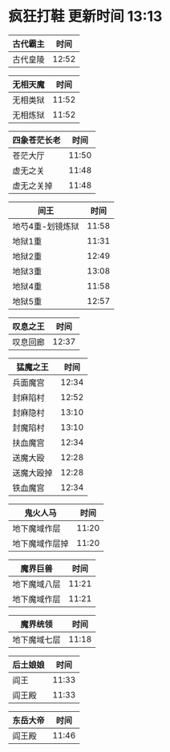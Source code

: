 # 疯狂打鞋 更新时间 13:13

| 古代霸主   | 时间    |
|--------|-------|
| 古代皇陵 | 12:52 |

| 无相天魔   | 时间    |
|--------|-------|
| 无相类狱 | 11:52 |
| 无相炼狱 | 11:52 |

| 四象苍茫长老   | 时间    |
|--------|-------|
| 苍茫大厅 | 11:50 |
| 虚无之关 | 11:48 |
| 虚无之关掉 | 11:48 |

| 间王   | 时间    |
|--------|-------|
| 地芍4重-划镜炼狱 | 11:58 |
| 地狱1重 | 11:31 |
| 地狱2重 | 12:49 |
| 地狱3重 | 13:08 |
| 地狱4重 | 11:58 |
| 地狱5重 | 12:57 |

| 叹息之王   | 时间    |
|--------|-------|
| 叹息回廊 | 12:37 |

| 猛魔之王   | 时间    |
|--------|-------|
| 兵面魔宫 | 12:34 |
| 封麻陷村 | 12:52 |
| 封麻隐村 | 13:10 |
| 封魔陷村 | 13:10 |
| 扶血魔宫 | 12:34 |
| 送魔大殴 | 12:28 |
| 送魔大殴掉 | 12:28 |
| 铁血魔宫 | 12:34 |

| 鬼火人马   | 时间    |
|--------|-------|
| 地下魔域作层 | 11:20 |
| 地下魔域作层掉 | 11:20 |

| 魔界巨兽   | 时间    |
|--------|-------|
| 地下魔域八层 | 11:21 |
| 地下魔域作层 | 11:21 |

| 魔界统领   | 时间    |
|--------|-------|
| 地下魔域七层 | 11:18 |

| 后土娘娘   | 时间    |
|--------|-------|
| 阎王 | 11:33 |
| 阎王殿 | 11:33 |

| 东岳大帝   | 时间    |
|--------|-------|
| 阎王殿 | 11:46 |